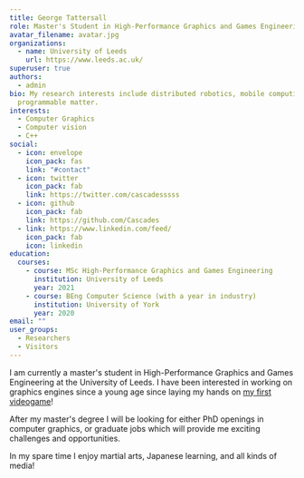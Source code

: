 ```yaml
---
title: George Tattersall
role: Master's Student in High-Performance Graphics and Games Engineering
avatar_filename: avatar.jpg
organizations:
  - name: University of Leeds
    url: https://www.leeds.ac.uk/
superuser: true
authors:
  - admin
bio: My research interests include distributed robotics, mobile computing and
  programmable matter.
interests:
  - Computer Graphics
  - Computer vision
  - C++
social:
  - icon: envelope
    icon_pack: fas
    link: "#contact"
  - icon: twitter
    icon_pack: fab
    link: https://twitter.com/cascadesssss
  - icon: github
    icon_pack: fab
    link: https://github.com/Cascades
  - link: https://www.linkedin.com/feed/
    icon_pack: fab
    icon: linkedin
education:
  courses:
    - course: MSc High-Performance Graphics and Games Engineering
      institution: University of Leeds
      year: 2021
    - course: BEng Computer Science (with a year in industry)
      institution: University of York
      year: 2020
email: ""
user_groups:
  - Researchers
  - Visitors
---
```

I am currently a master's student in High-Performance Graphics and Games Engineering at the University of Leeds. I have been interested in working on graphics engines since a young age since laying my hands on [my first videogame](https://en.wikipedia.org/wiki/Robots_(2005_video_game))!

After my master's degree I will be looking for either PhD openings in computer graphics, or graduate jobs which will provide me exciting challenges and opportunities.

In my spare time I enjoy martial arts, Japanese learning, and all kinds of media!